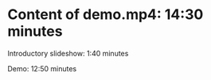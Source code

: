 Content of demo.mp4:    14:30 minutes
=====================================

Introductory slideshow: 1:40 minutes

Demo:                   12:50 minutes
